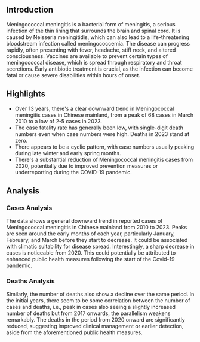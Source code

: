 ## Introduction

Meningococcal meningitis is a bacterial form of meningitis, a serious infection of the thin lining that surrounds the brain and spinal cord. It is caused by Neisseria meningitidis, which can also lead to a life-threatening bloodstream infection called meningococcemia. The disease can progress rapidly, often presenting with fever, headache, stiff neck, and altered consciousness. Vaccines are available to prevent certain types of meningococcal disease, which is spread through respiratory and throat secretions. Early antibiotic treatment is crucial, as the infection can become fatal or cause severe disabilities within hours of onset.

## Highlights

- Over 13 years, there's a clear downward trend in Meningococcal meningitis cases in Chinese mainland, from a peak of 68 cases in March 2010 to a low of 2-5 cases in 2023.<br/>
- The case fatality rate has generally been low, with single-digit death numbers even when case numbers were high. Deaths in 2023 stand at zero.<br/>
- There appears to be a cyclic pattern, with case numbers usually peaking during late winter and early spring months.<br/>
- There's a substantial reduction of Meningococcal meningitis cases from 2020, potentially due to improved prevention measures or underreporting during the COVID-19 pandemic.

## Analysis

### Cases Analysis

The data shows a general downward trend in reported cases of Meningococcal meningitis in Chinese mainland from 2010 to 2023. Peaks are seen around the early months of each year, particularly January, February, and March before they start to decrease. It could be associated with climatic suitability for disease spread. Interestingly, a sharp decrease in cases is noticeable from 2020. This could potentially be attributed to enhanced public health measures following the start of the Covid-19 pandemic.

### Deaths Analysis

Similarly, the number of deaths also show a decline over the same period. In the initial years, there seem to be some correlation between the number of cases and deaths, i.e., peak in cases also seeing a slightly increased number of deaths but from 2017 onwards, the parallelism weakens remarkably. The deaths in the period from 2020 onward are significantly reduced, suggesting improved clinical management or earlier detection, aside from the aforementioned public health measures.
